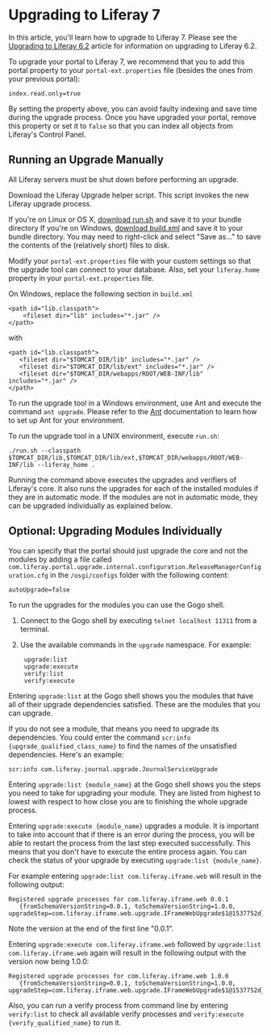 # Upgrading to Liferay 7 [](id=upgrading-to-liferay-7)

In this article, you'll learn how to upgrade to Liferay 7. Please see the
[Upgrading to Liferay 6.2](https://dev.liferay.com/discover/deployment/-/knowledge_base/6-2/upgrading-liferay)
article for information on upgrading to Liferay 6.2.

To upgrade your portal to Liferay 7, we recommend that you to add this portal
property to your `portal-ext.properties` file (besides the ones from your
previous portal):

    index.read.only=true

By setting the property above, you can avoid faulty indexing and save time
during the upgrade process. Once you have upgraded your portal, remove this
property or set it to `false` so that you can index all objects from Liferay's
Control Panel.

## Running an Upgrade Manually [](id=running-an-upgrade-manually)

All Liferay servers must be shut down before performing an upgrade.

Download the Liferay Upgrade helper script. This script invokes the new Liferay 
upgrade process. 

If you're on Linux or OS X, [download run.sh](https://raw.githubusercontent.com/liferay/liferay-portal/master/tools/db-upgrade/run.sh) 
and save it to your bundle directory 
If you're on Windows, [download build.xml](https://raw.githubusercontent.com/liferay/liferay-portal/master/tools/db-upgrade/build.xml)
and save it to your bundle directory. 
You may need to right-click and select "Save as..." to save the contents of the (relatively short) files to disk.

Modify your `portal-ext.properties` file with your custom settings so that the
upgrade tool can connect to your database. Also, set your `liferay.home`
property in your `portal-ext.properties` file.

On Windows, replace the following section in `build.xml`

    <path id="lib.classpath">
        <fileset dir="lib" includes="*.jar" />
    </path>

with

    <path id="lib.classpath">
       <fileset dir="$TOMCAT_DIR/lib" includes="*.jar" />
       <fileset dir="$TOMCAT_DIR/lib/ext" includes="*.jar" />
       <fileset dir="$TOMCAT_DIR/webapps/ROOT/WEB-INF/lib" includes="*.jar" />
    </path>

To run the upgrade tool in a Windows environment, use Ant and execute the
command `ant upgrade`. Please refer to the [Ant](http://ant.apache.org/)
documentation to learn how to set up Ant for your environment.

To run the upgrade tool in a UNIX environment, execute `run.sh`:

    ./run.sh --classpath $TOMCAT_DIR/lib,$TOMCAT_DIR/lib/ext,$TOMCAT_DIR/webapps/ROOT/WEB-INF/lib --liferay_home .

Running the command above executes the upgrades and verifiers of Liferay's
core. It also runs the upgrades for each of the installed modules if they are
in automatic mode. If the modules are not in automatic mode, they can be
upgraded individually as explained below.

## Optional: Upgrading Modules Individually [](id=upgrading-modules-individually)

You can specify that the portal should just upgrade the core and not the
modules by adding a file called
`com.liferay.portal.upgrade.internal.configuration.ReleaseManagerConfiguration.cfg`
in the `/osgi/configs` folder with the following content:

    autoUpgrade=false

To run the upgrades for the modules you can use the Gogo shell.

1. Connect to the Gogo shell by executing `telnet localhost 11311` from a
   terminal.
2. Use the available commands in the `upgrade` namespace. For example:

        upgrade:list
        upgrade:execute
        verify:list
        verify:execute

Entering `upgrade:list` at the Gogo shell shows you the modules that have all
of their upgrade dependencies satisfied. These are the modules that you can
upgrade.

If you do not see a module, that means you need to upgrade its dependencies.
You could enter the command `scr:info {upgrade_qualified_class_name}` to find
the names of the unsatisfied dependencies. Here's an example:

    scr:info com.liferay.journal.upgrade.JournalServiceUpgrade

Entering `upgrade:list {module_name}` at the Gogo shell shows you the steps you
need to take for upgrading your module. They are listed from highest to lowest
with respect to how close you are to finishing the whole upgrade process.

Entering `upgrade:execute {module_name}` upgrades a module. It is important to
take into account that if there is an error during the process, you will be
able to restart the process from the last step executed successfully. This
means that you don't have to execute the entire process again. You can check
the status of your upgrade by executing `upgrade:list {module_name}`.

For example entering `upgrade:list com.liferay.iframe.web` will result in the following output:

    Registered upgrade processes for com.liferay.iframe.web 0.0.1
	   {fromSchemaVersionString=0.0.1, toSchemaVersionString=1.0.0, upgradeStep=com.liferay.iframe.web.upgrade.IFrameWebUpgrade$1@1537752d}
       
Note the version at the end of the first line "0.0.1".

Entering `upgrade:execute com.liferay.iframe.web` followed by `upgrade:list com.liferay.iframe.web` again will result in the following output
with the version now being 1.0.0:

    Registered upgrade processes for com.liferay.iframe.web 1.0.0
	   {fromSchemaVersionString=0.0.1, toSchemaVersionString=1.0.0, upgradeStep=com.liferay.iframe.web.upgrade.IFrameWebUpgrade$1@1537752d}

Also, you can run a verify process from command line by entering `verify:list`
to check all available verify processes and `verify:execute
{verify_qualified_name}` to run it.
